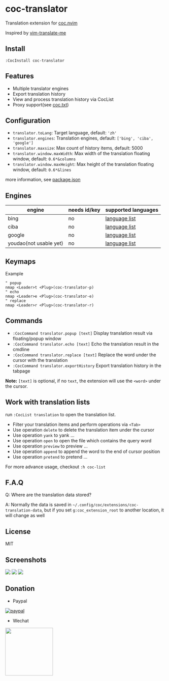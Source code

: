# coc-translator

Translation extension for [coc.nvim](https://github.com/neoclide/coc.nvim)

Inspired by [vim-translate-me](https://github.com/voldikss/vim-translate-me)

## Install

```
:CocInstall coc-translator
```

## Features

- Multiple translator engines
- Export translation history
- View and process translation history via CocList
- Proxy support(see [coc.txt](https://github.com/neoclide/coc.nvim/blob/master/doc/coc.txt#L113-L119))

## Configuration

- `translator.toLang`: Target language, default: `'zh'`
- `translator.engines`: Translation engines, default: `['bing', 'ciba', 'google']`
- `translator.maxsize`: Max count of history items, default: 5000
- `translator.window.maxWidth`: Max width of the translation floating window, default: `0.6*&columns`
- `translator.window.maxHeight`: Max height of the translation floating window, default: `0.6*&lines`

more information, see [package.json](https://github.com/voldikss/coc-translator/blob/master/package.json)

## Engines

| engine                 | needs id/key | supported languages |
| ---------------------- | ------------ | ------------------- |
| bing                   | no           | [language list][1]  |
| ciba                   | no           | [language list][2]  |
| google                 | no           | [language list][3]  |
| youdao(not usable yet) | no           | [language list][4]  |

## Keymaps

Example

```vim
" popup
nmap <Leader>t <Plug>(coc-translator-p)
" echo
nmap <Leader>e <Plug>(coc-translator-e)
" replace
nmap <Leader>r <Plug>(coc-translator-r)
```

## Commands

- `:CocCommand translator.popup [text]` Display translation result via floating/popup window
- `:CocCommand translator.echo [text]` Echo the translation result in the cmdline
- `:CocCommand translator.replace [text]` Replace the word under the cursor with the translation
- `:CocCommand translator.exportHistory` Export translation history in the tabpage

**Note:** `[text]` is optional, if no `text`, the extension will use the `<word>` under the cursor.

## Work with translation lists

run `:CocList translation` to open the translation list.

- Filter your translation items and perform operations via `<Tab>`
- Use operation `delete` to delete the translation item under the cursor
- Use operation `yank` to yank ...
- Use operation `open` to open the file which contains the query word
- Use operation `preview` to preview ...
- Use operation `append` to append the word to the end of cursor position
- Use operation `pretend` to pretend ...

For more advance usage, checkout `:h coc-list`

## F.A.Q

Q: Where are the translation data stored?

A: Normally the data is saved in `~/.config/coc/extensions/coc-translation-data`, but if you set `g:coc_extension_root` to another location, it will change as well

## License

MIT

## Screenshots

![](https://user-images.githubusercontent.com/20282795/62059151-43256800-b255-11e9-914d-ece4addc5e7c.png)
![](https://user-images.githubusercontent.com/20282795/68870604-1b8bda00-0736-11ea-862f-2b2989d0c1fe.png)
![](https://user-images.githubusercontent.com/20282795/68870605-1b8bda00-0736-11ea-9442-3a910ab7a6cf.png)

[1]: https://github.com/voldikss/vim-translate-me/wiki/bing-api
[2]: https://github.com/voldikss/vim-translate-me/wiki/Ciba-api
[3]: https://github.com/voldikss/vim-translate-me/wiki/Google-api
[4]: https://github.com/voldikss/vim-translate-me/wiki/Youdao-api

## Donation

- Paypal

[![paypal](https://www.paypalobjects.com/en_US/i/btn/btn_donateCC_LG.gif)](https://paypal.me/voldikss)

- Wechat

<div>
<img src="https://user-images.githubusercontent.com/20282795/64410950-b3c66c80-d0be-11e9-8500-973382366324.jpg" width=150>
</div>

